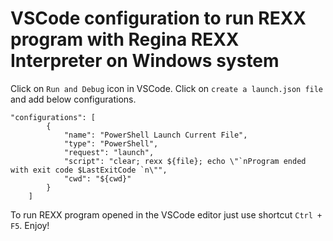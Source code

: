 # VSCode configuration to run REXX program with Regina REXX Interpreter on Windows system

Click on `Run and Debug` icon in VSCode. Click on `create a launch.json file` and add below configurations.

```
"configurations": [
        {
            "name": "PowerShell Launch Current File",
            "type": "PowerShell",
            "request": "launch",
            "script": "clear; rexx ${file}; echo \"`nProgram ended with exit code $LastExitCode `n\"",
            "cwd": "${cwd}"
        }
    ]
```
To run REXX program opened in the VSCode editor just use shortcut `Ctrl + F5`. Enjoy! 
